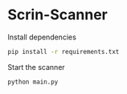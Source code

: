 # Scrin-Scanner

Install dependencies

```bash
pip install -r requirements.txt
```

Start the scanner

```bash
python main.py
```
